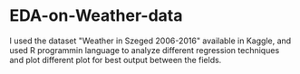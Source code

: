 # EDA-on-Weather-data
I used the dataset "Weather in Szeged 2006-2016" available in Kaggle, and used R programmin language to analyze different regression techniques and plot different plot for best output between the fields. 
